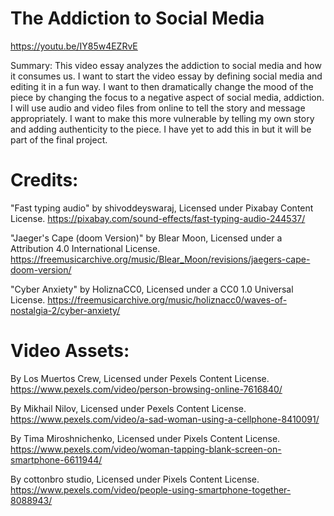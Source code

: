 # The Addiction to Social Media 

https://youtu.be/IY85w4EZRvE  
 
Summary: This video essay analyzes the addiction to social media and how it consumes us. I want to start the video essay by defining social media and editing it in a fun way. I want to then dramatically change the mood of the piece by changing the focus to a negative aspect of social media, addiction. I will use audio and video files from online to tell the story and message appropriately. I want to make this more vulnerable by telling my own story and adding authenticity to the piece. I have yet to add this in but it will be part of the final project.
 
# Credits:

"Fast typing audio" by shivoddeyswaraj, Licensed under Pixabay Content License. https://pixabay.com/sound-effects/fast-typing-audio-244537/ 

"Jaeger's Cape (doom Version)" by Blear Moon, Licensed under a Attribution 4.0 International License. https://freemusicarchive.org/music/Blear_Moon/revisions/jaegers-cape-doom-version/ 

"Cyber Anxiety" by HoliznaCC0, Licensed under a CC0 1.0 Universal License. https://freemusicarchive.org/music/holiznacc0/waves-of-nostalgia-2/cyber-anxiety/

# Video Assets:

By Los Muertos Crew, Licensed under Pexels Content License. https://www.pexels.com/video/person-browsing-online-7616840/

By Mikhail Nilov, Licensed under Pexels Content License. https://www.pexels.com/video/a-sad-woman-using-a-cellphone-8410091/ 

By Tima Miroshnichenko, Licensed under Pixels Content License. https://www.pexels.com/video/woman-tapping-blank-screen-on-smartphone-6611944/

By cottonbro studio, Licensed under Pixels Content License. https://www.pexels.com/video/people-using-smartphone-together-8088943/ 


